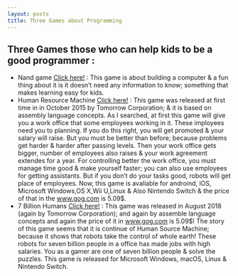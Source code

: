 ```yaml
---
layout: posts
title: Three Games about Programming
---
```

## Three Games those who can help kids to be a good programmer :
- Nand game [Click here!](https://www.nandgame.com) :
This game is about building a computer & a fun thing about it is it doesn’t need any information to know; something that makes learning easy for kids.
- Human Resource Machine [Click here!](https://tomorrowcorporation.com/humanresourcemachine) :
This game was released at first time in in October 2015 by Tomorrow Corporation; & it is based on assembly language concepts.
As I searched, at first this game will give you a work office that some employees working in it. These imployees need you to planning. If you do this right, you will get promoted  & your salary will raise.
But you must be better than before; because problems get harder & harder after passing levels. Then your work office gets bigger, number of employees also raises & your work agreement extendes for a year. For controlling better the work office, you must manage time good & make yourself faster; you can also use employees for getting assistants.
But if you don’t do your tasks good, robots will get place of employees.
Now, this game is avaliable for androind, iOS, Microsoft Windows,OS X,Wii U,Linux & Also Nintendo Switch & the price of that in the www.gog.com is 5.09$.
- 7 Billion Humans [Click here!](https://tomorrowcorporation.com/7billionhumans) :
This game was released  in August 2018 (again by Tomorrow Corporation); and again by assemble language concepts and again the price of it in www.gog.com is 5.09$!
The story of this game seems that it is continue of Human Source Machine; because it shows that robots take the control of whole earth! These robots for seven billion people in a office has made jobs with high salaries. You as a gamer are one of seven billion people & solve the puzzles.
This game is released for Microsoft Windows, macOS, Linux & Nintendo Switch.
